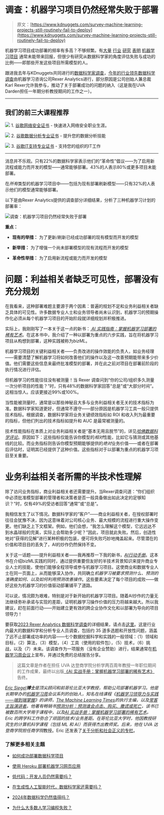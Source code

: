 # 调查：机器学习项目仍然经常失败于部署

> 原文：[https://www.kdnuggets.com/survey-machine-learning-projects-still-routinely-fail-to-deploy](https://www.kdnuggets.com/survey-machine-learning-projects-still-routinely-fail-to-deploy)

机器学习项目成功部署的频率有多高？不够频繁。有[大量](https://www.ibm.com/thought-leadership/institute-business-value/en-us/report/ai-capabilities) [行业](https://sloanreview.mit.edu/projects/expanding-ais-impact-with-organizational-learning/) [研究](https://econsultsolutions.com/wp-content/uploads/2020/09/ESITL_Driving-ROI-through-AI_FINAL_September-2020.pdf) [表明](https://hdsr.mitpress.mit.edu/pub/2fu65ujf/release/2) [机器学习项目](https://www.techrepublic.com/article/85-of-big-data-projects-fail-but-your-developers-can-help-yours-succeed/) 通常未能带来回报，但很少有研究从数据科学家的角度评估失败与成功的比例——即那些开发这些项目所需模型的人。

跟进我去年与KDnuggets共同进行的[数据科学家调查](/2022/01/models-rarely-deployed-industrywide-failure-machine-learning-leadership.html)，[今年的行业领先数据科学调查](https://drive.google.com/file/d/1Mz3WmtcvUl-00gaT2XKCxdE5-pqbOOjz/view?usp=sharing)由机器学习咨询公司Rexer Analytics进行，部分原因是公司创始人兼总裁Karl Rexer允许我参与，推动了关于部署成功的问题的纳入（这是我在UVA Darden担任一年期分析教授期间的工作之一）。

* * *

## 我们的前三大课程推荐

![](../Images/0244c01ba9267c002ef39d4907e0b8fb.png) 1\. [谷歌网络安全证书](https://www.kdnuggets.com/google-cybersecurity) - 快速进入网络安全职业生涯。

![](../Images/e225c49c3c91745821c8c0368bf04711.png) 2\. [谷歌数据分析专业证书](https://www.kdnuggets.com/google-data-analytics) - 提升您的数据分析技能

![](../Images/0244c01ba9267c002ef39d4907e0b8fb.png) 3\. [谷歌IT支持专业证书](https://www.kdnuggets.com/google-itsupport) - 支持您的组织的IT工作

* * *

消息并不乐观。只有22%的数据科学家表示他们的“革命性”倡议——为了启用新流程或能力而开发的模型——通常能够部署。43%的人表示80%或更多项目未能部署。

在*所有*类型的机器学习项目中——包括为现有部署刷新模型——只有32%的人表示他们的模型通常能够部署。

以下是由Rexer Analytics提供的调查部分详细结果，分析了三种机器学习计划的部署率：

![调查：机器学习项目仍然经常失败于部署](../Images/3c5c0978886a5465e802bf29976e256f.png)

**重点：**

+   **现有的举措：** 为了更新/刷新已经成功部署的现有模型而开发的模型

+   **新举措：** 为了增强一个尚未部署模型的现有流程而开发的模型

+   **革命性举措：** 为了启用新流程或能力而开发的模型

# 问题：利益相关者缺乏可见性，部署没有充分规划

在我看来，这种部署难题主要源于两个因素：普遍的规划不足和业务利益相关者缺乏具体的可见性。许多数据专业人士和业务领导者尚未认识到，机器学习的预期操作化必须从每个机器学习项目的开始阶段就详细规划并积极推进。

实际上，我刚刚写了一本关于这一点的新书：[ *AI 实践指南：掌握机器学习部署的稀有艺术*](http://www.bizml.com)。在这本书中，我介绍了一种以部署为重点的六步实践，旨在将机器学习项目从构想到部署，这种实践被称为*bizML*。

机器学习项目的关键利益相关者——负责改进的操作效能的负责人，如业务经理——需要清楚了解机器学习将如何改善他们的操作以及这一改善预期能带来多少价值。他们需要这些信息来最终批准模型的部署，并在此之前对项目在部署前阶段的执行情况进行评估。

但机器学习的性能往往没有被测量！当 Rexer 调查问到“你的公司/组织多久测量一次分析项目的性能？”时，只有48%的数据科学家回答“总是”或“大部分时间”。这相当惊人。应该更接近99%或100%。

当性能被测量时，通常是以那些神秘且大多与业务利益相关者无关的技术指标为准。数据科学家知道更好，但通常不遵守——部分原因是机器学习工具一般只提供技术指标。根据调查，数据科学家将业务关键绩效指标如 ROI 和收入列为最重要的指标，但他们列出的技术指标如提升和 AUC 是最常被测量的。

技术性能指标在本质上对业务利益相关者是“基本无用且脱节”的，详见[*哈佛数据科学评论*](https://hdsr.mitpress.mit.edu/pub/bfeyfx22/release/2)。原因如下：这些指标仅能告诉你模型的*相对*性能，比如它与猜测或其他基线的比较。而业务指标则告诉你模型预期能够提供的*绝对*业务价值——或者在部署后评估时，证明其已经提供了这种价值。这些指标对于以部署为重点的机器学习项目至关重要。

# 业务利益相关者所需的半技术性理解

除了访问业务指标，商业利益相关者还需要提升。当Rexer调查问道：“你们组织中必须批准模型部署的管理者和决策者是否一般具备做出如此决定的足够知识？”时，仅有49%的受访者回答“通常”或“总是”。

我相信发生了以下情况。数据科学家的“客户”——商业利益相关者，在授权部署时往往会犹豫不决，因为这意味着对公司核心业务、最大规模的流程进行重大操作变更。他们缺乏上下文框架。例如，他们会想，“我怎么理解这个模型，它远远达不到水晶球般的完美，实际上会帮助多少呢？”因此，项目就此失败。然后，创造性地对“获得的见解”进行某种积极的包装，便可将失败巧妙地掩盖起来。尽管潜在的价值和项目目的丢失了，AI的炒作仍然保持不变。

关于这一话题——提升利益相关者——我再推荐一下我的新书，[*AI行动手册*](http://www.bizml.com)。这本书在介绍bizML实践的同时，通过提供重要但友好的半技术背景知识来提升商业专业人士的技能，使他们能够全程领导或参与机器学习项目。这使商业和数据专业人士在同一页面上，从而能够深入协作，共同确立*机器学习被要求预测什么、预测的准确度如何、以及如何利用预测改善操作*。这些要素决定了每个项目的成败——做好这些为机器学习的价值驱动部署铺平了道路。

可以说，情况颇为艰难，特别是对于新开始的机器学习项目。随着AI炒作的力量无法继续弥补承诺与实现的差距，证明机器学习操作价值的压力将越来越大。所以我建议，赶在前面行动——开始建立更有效的跨企业协作文化和以部署为导向的项目领导力！

要获取[2023 Rexer Analytics 数据科学调查](https://www.rexeranalytics.com/data-science-survey)的详细结果，请点击[这里](https://drive.google.com/file/d/1Mz3WmtcvUl-00gaT2XKCxdE5-pqbOOjz/view?usp=sharing)。这是行业内最大的数据科学和分析专业人员调查，包括约 35 道多选题和开放性问题，涵盖了远不止部署成功率的内容——七个数据挖掘科学和实践的一般领域：（1）领域和目标，（2）算法，（3）模型，（4）工具（使用的软件包），（5）技术，（6）挑战，以及（7）未来。该调查作为一项服务（没有企业赞助）进行，结果通常在[机器学习周会议](http://machinelearningweek.com)上宣布，并通过免费的总结报告分享。

> 这篇文章是作者在担任 UVA 达登商学院分析学两百周年教授一年职位期间的工作成果，最终以出版[《AI 实战手册：掌握机器学习部署的稀有艺术》](http://bizml.com)告终。

****[Eric Siegel](https://www.linkedin.com/in/predictiveanalytics)**博士**是顶尖顾问和前哥伦比亚大学教授，帮助公司部署机器学习。他是长期举办的[机器学习周](http://www.machinelearningweek.com/)会议系列的创始人，知名在线课程《[机器学习领导力与实践——端到端掌握](http://machinelearning.courses/)》的讲师，[*The Machine Learning Times*](http://machinelearningtimes.com/)的执行主编，以及[常客主旨演讲者](http://machinelearningspeaker.com)。他著有畅销书[*预测分析：预测谁会点击、购买、撒谎或死亡*](https://www.machinelearningkeynote.com/predictive-analytics)，该书已被数百所大学用于课程中，以及[*AI 实战手册：掌握机器学习部署的稀有艺术*](https://www.machinelearningkeynote.com/the-ai-playbook)。Eric 的跨学科工作弥合了顽固的技术/业务差距。在哥伦比亚大学时，他因教授研究生的*计算机科学*课程（包括 ML 和 AI）而获得杰出教师奖。后来，他在 UVA 达登商学院担任*商学院*教授。Eric 还发表了[关于分析和社会正义的专栏](http://www.civilrightsdata.com/)。

### 了解更多相关主题

+   [如何成功部署数据科学项目](https://www.kdnuggets.com/2022/01/successfully-deploy-data-science-projects.html)

+   [使用 Heroku 部署机器学习网页应用](https://www.kdnuggets.com/2022/04/deploy-machine-learning-web-app-heroku.html)

+   [低代码：开发人员仍然需要吗？](https://www.kdnuggets.com/2022/04/low-code-developers-still-needed.html)

+   [在生成性人工智能时代，数据科学家还需要吗？](https://www.kdnuggets.com/2023/06/data-scientists-still-needed-age-generative-ai.html)

+   [2024年数据科学仍然值得吗？](https://www.kdnuggets.com/is-data-science-still-worth-it-in-2024)

+   [为什么大多数人学习编程失败？](https://www.kdnuggets.com/2022/03/people-fail-learn-programming.html)
